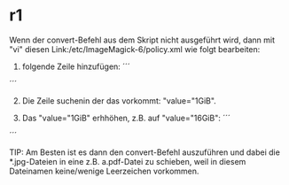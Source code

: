# r1
Wenn der convert-Befehl aus dem Skript nicht ausgeführt wird, dann mit "vi" diesen Link:/etc/ImageMagick-6/policy.xml wie folgt bearbeiten:

1. folgende Zeile hinzufügen:
´´´
<policy domain="coder" rights="read | write" pattern="PDF" />
´´´

2. Die Zeile suchenin der das vorkommt: "value="1GiB". 

3. Das "value="1GiB" erhhöhen, z.B. auf "value="16GiB":
´´´
<policy domain="resource" name="disk" value="16GiB"/>
´´´


TIP: Am Besten ist es dann den convert-Befehl auszuführen und dabei die *.jpg-Dateien in eine z.B. a.pdf-Datei zu schieben, weil in diesem Dateinamen keine/wenige Leerzeichen vorkommen.


